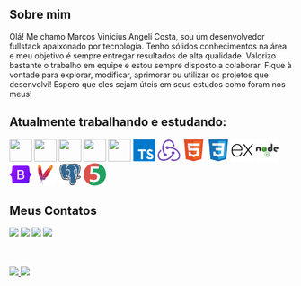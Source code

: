 ## Sobre mim


Olá! Me chamo Marcos Vinicius Angeli Costa, sou um desenvolvedor fullstack apaixonado por tecnologia. Tenho sólidos conhecimentos na área e meu objetivo é sempre entregar resultados de alta qualidade. Valorizo bastante o trabalho em equipe e estou sempre disposto a colaborar. Fique à vontade para explorar, modificar, aprimorar ou utilizar os projetos que desenvolvi! Espero que eles sejam úteis em seus estudos como foram nos meus!

## Atualmente trabalhando e estudando:

<div>
  <img src="https://cdn.jsdelivr.net/gh/devicons/devicon/icons/java/java-original.svg" width="40" height="40"/> 
  <img src="https://cdn.jsdelivr.net/gh/devicons/devicon/icons/spring/spring-original.svg" width="40" height="40"/>
  <img src="https://cdn.jsdelivr.net/gh/devicons/devicon/icons/javascript/javascript-original.svg" width="40" height="40"/>
  <img src="https://cdn.jsdelivr.net/gh/devicons/devicon/icons/react/react-original.svg" width="40" height="40"/>
  <img src="https://cdn.jsdelivr.net/gh/devicons/devicon/icons/csharp/csharp-original.svg" width="40" height="40"/>
  <img src="https://github.com/devicons/devicon/blob/v2.16.0/icons/typescript/typescript-original.svg" width="40" height="40"/>
  <img src="https://github.com/devicons/devicon/blob/v2.16.0/icons/redux/redux-original.svg" width="40" height="40"/>
  <img src="https://github.com/devicons/devicon/blob/v2.16.0/icons/html5/html5-original.svg" width="40" height="40"/>
  <img src="https://github.com/devicons/devicon/blob/v2.16.0/icons/css3/css3-original.svg" width="40" height="40"/>
  <img src="https://github.com/devicons/devicon/blob/v2.16.0/icons/express/express-original.svg" width="40" height="40"/>
  <img src="https://github.com/devicons/devicon/blob/v2.16.0/icons/nodejs/nodejs-original-wordmark.svg" width="40" height="40"/>
  <img src="https://github.com/devicons/devicon/blob/v2.16.0/icons/bootstrap/bootstrap-original.svg" width="40" height="40"/>
  <img src="https://github.com/devicons/devicon/blob/v2.16.0/icons/maven/maven-original.svg" width="40" height="40"/>
  <img src="https://github.com/devicons/devicon/blob/v2.16.0/icons/postgresql/postgresql-original.svg" width="40" height="40"/>
  <img src="https://github.com/devicons/devicon/blob/v2.16.0/icons/junit/junit-original.svg" width="40" height="40"/>
</div>

## Meus Contatos

<div>
  <a href="https://instagram.com/o_l3on" target="_blank"><img src="https://img.shields.io/badge/-Instagram-%23E4405F?style=for-the-badge&logo=instagram&logoColor=white" target="_blank"></a>
  <a href = "marcosvinicios4132@gmail.com"><img src="https://img.shields.io/badge/Gmail-D14836?style=for-the-badge&logo=gmail&logoColor=white" target="_blank"></a>
  <a href="https://www.linkedin.com/in/marcos-vinicius-angeli-costa" target="_blank"><img src="https://img.shields.io/badge/-LinkedIn-%230077B5?style=for-the-badge&logo=linkedin&logoColor=white" target="_blank"></a>
  <a href="https://portfolio-marcos-vinicius.netlify.app/" target="_blank"><img src="https://img.shields.io/badge/Meu%20Portf%C3%B3lio-Visite%20Aqui-blue?style=for-the-badge&logo=appveyor" target="_blank"></a>
</div>
<br>
<br>
<br>
<div>
  <a href="https://github.com/MarcosVinicius556">
  <img height="180em" src="https://github-readme-stats.vercel.app/api/top-langs/?username=MarcosVinicius556&layout=compact&langs_count=7&theme=dracula"/>
  <img height="180em" src="https://github-readme-stats.vercel.app/api?username=MarcosVinicius556&show_icons=true&theme=dracula&include_all_commits=true&count_private=true"/>
</div>
